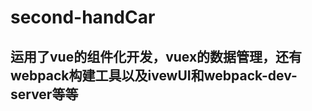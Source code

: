 # second-handCar

运用了vue的组件化开发，vuex的数据管理，还有webpack构建工具以及ivewUI和webpack-dev-server等等
---------------------------
